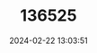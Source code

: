 ---
title: "136525"
category: "Abrocoma shistacea"
draft: false
date: 2024-02-22 13:03:51
languages:
  German: ["Sierra-del-Tontal-Chinchillaratte"]
  English: ["Sierra del Tontal Chinchilla Rat"]
---